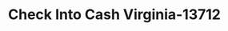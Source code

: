 ---
f_zip-code: 22401
f_state-code: VA
title: Check Into Cash Virginia-13712
f_phone: 540-361-7710
f_city-only: Fredericksburg
f_address: 1911 Plank Road Fredericksburg
f_location-unique-id: '13712'
slug: check-into-cash-virginia-13712
updated-on: '2024-05-30T13:46:58.046Z'
created-on: '2024-05-30T13:36:59.803Z'
published-on: '2024-05-30T13:54:32.469Z'
f_city-state: cms/city/fredericksburg-va.md
f_company: cms/company/check-into-cash-virginia.md
f_state: cms/state/virginia.md
layout: '[payday-loan].html'
tags: payday-loan
---
